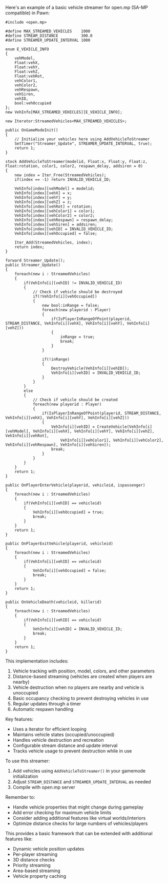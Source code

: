 Here's an example of a basic vehicle streamer for open.mp (SA-MP compatible) in Pawn:

```pawn
#include <open.mp>

#define MAX_STREAMED_VEHICLES    1000
#define STREAM_DISTANCE          300.0
#define STREAMER_UPDATE_INTERVAL 1000

enum E_VEHICLE_INFO
{
    vehModel,
    Float:vehX,
    Float:vehY,
    Float:vehZ,
    Float:vehRot,
    vehColor1,
    vehColor2,
    vehRespawn,
    vehSiren,
    vehID,
    bool:vehOccupied
};
new VehInfo[MAX_STREAMED_VEHICLES][E_VEHICLE_INFO];

new Iterator:StreamedVehicles<MAX_STREAMED_VEHICLES>;

public OnGameModeInit()
{
    // Initialize your vehicles here using AddVehicleToStreamer
    SetTimer("Streamer_Update", STREAMER_UPDATE_INTERVAL, true);
    return 1;
}

stock AddVehicleToStreamer(modelid, Float:x, Float:y, Float:z, Float:rotation, color1, color2, respawn_delay, addsiren = 0)
{
    new index = Iter_Free(StreamedVehicles);
    if(index == -1) return INVALID_VEHICLE_ID;

    VehInfo[index][vehModel] = modelid;
    VehInfo[index][vehX] = x;
    VehInfo[index][vehY] = y;
    VehInfo[index][vehZ] = z;
    VehInfo[index][vehRot] = rotation;
    VehInfo[index][vehColor1] = color1;
    VehInfo[index][vehColor2] = color2;
    VehInfo[index][vehRespawn] = respawn_delay;
    VehInfo[index][vehSiren] = addsiren;
    VehInfo[index][vehID] = INVALID_VEHICLE_ID;
    VehInfo[index][vehOccupied] = false;

    Iter_Add(StreamedVehicles, index);
    return index;
}

forward Streamer_Update();
public Streamer_Update()
{
    foreach(new i : StreamedVehicles)
    {
        if(VehInfo[i][vehID] != INVALID_VEHICLE_ID)
        {
            // Check if vehicle should be destroyed
            if(!VehInfo[i][vehOccupied])
            {
                new bool:inRange = false;
                foreach(new playerid : Player)
                {
                    if(IsPlayerInRangeOfPoint(playerid, STREAM_DISTANCE, VehInfo[i][vehX], VehInfo[i][vehY], VehInfo[i][vehZ]))
                    {
                        inRange = true;
                        break;
                    }
                }
                
                if(!inRange)
                {
                    DestroyVehicle(VehInfo[i][vehID]);
                    VehInfo[i][vehID] = INVALID_VEHICLE_ID;
                }
            }
        }
        else
        {
            // Check if vehicle should be created
            foreach(new playerid : Player)
            {
                if(IsPlayerInRangeOfPoint(playerid, STREAM_DISTANCE, VehInfo[i][vehX], VehInfo[i][vehY], VehInfo[i][vehZ]))
                {
                    VehInfo[i][vehID] = CreateVehicle(VehInfo[i][vehModel], VehInfo[i][vehX], VehInfo[i][vehY], VehInfo[i][vehZ], VehInfo[i][vehRot],
                        VehInfo[i][vehColor1], VehInfo[i][vehColor2], VehInfo[i][vehRespawn], VehInfo[i][vehSiren]);
                    break;
                }
            }
        }
    }
    return 1;
}

public OnPlayerEnterVehicle(playerid, vehicleid, ispassenger)
{
    foreach(new i : StreamedVehicles)
    {
        if(VehInfo[i][vehID] == vehicleid)
        {
            VehInfo[i][vehOccupied] = true;
            break;
        }
    }
    return 1;
}

public OnPlayerExitVehicle(playerid, vehicleid)
{
    foreach(new i : StreamedVehicles)
    {
        if(VehInfo[i][vehID] == vehicleid)
        {
            VehInfo[i][vehOccupied] = false;
            break;
        }
    }
    return 1;
}

public OnVehicleDeath(vehicleid, killerid)
{
    foreach(new i : StreamedVehicles)
    {
        if(VehInfo[i][vehID] == vehicleid)
        {
            VehInfo[i][vehID] = INVALID_VEHICLE_ID;
            break;
        }
    }
    return 1;
}
```

This implementation includes:

1. Vehicle tracking with position, model, colors, and other parameters
2. Distance-based streaming (vehicles are created when players are nearby)
3. Vehicle destruction when no players are nearby and vehicle is unoccupied
4. Basic occupancy checking to prevent destroying vehicles in use
5. Regular updates through a timer
6. Automatic respawn handling

Key features:
- Uses a iterator for efficient looping
- Maintains vehicle states (occupied/unoccupied)
- Handles vehicle destruction and recreation
- Configurable stream distance and update interval
- Tracks vehicle usage to prevent destruction while in use

To use this streamer:
1. Add vehicles using `AddVehicleToStreamer()` in your gamemode initialization
2. Adjust `STREAM_DISTANCE` and `STREAMER_UPDATE_INTERVAL` as needed
3. Compile with open.mp server

Remember to:
- Handle vehicle properties that might change during gameplay
- Add error checking for maximum vehicle limits
- Consider adding additional features like virtual worlds/interiors
- Optimize distance checks for large numbers of vehicles/players

This provides a basic framework that can be extended with additional features like:
- Dynamic vehicle position updates
- Per-player streaming
- 3D distance checks
- Priority streaming
- Area-based streaming
- Vehicle property caching